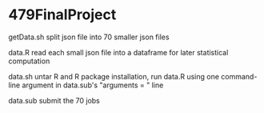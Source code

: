 # 479FinalProject

getData.sh split json file into 70 smaller json files

data.R read each small json file into a dataframe for later statistical computation

data.sh untar R and R package installation, run data.R using one command-line argument in data.sub's "arguments = " line

data.sub submit the 70 jobs
